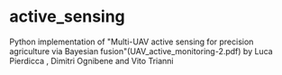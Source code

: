 # active_sensing
Python implementation of "Multi-UAV active sensing for precision agriculture via Bayesian fusion"(UAV_active_monitoring-2.pdf) by Luca Pierdicca , Dimitri Ognibene and Vito Trianni

